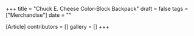 +++
title = "Chuck E. Cheese Color-Block Backpack"
draft = false
tags = ["Merchandise"]
date = ""

[Article]
contributors = []
gallery = []
+++